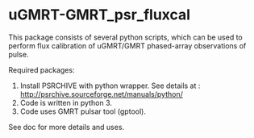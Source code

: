 # uGMRT-GMRT_psr_fluxcal
This package consists of several python scripts, which can be used to perform flux calibration of uGMRT/GMRT phased-array observations of pulse.

Required packages:

1) Install PSRCHIVE with python wrapper. See details at : http://psrchive.sourceforge.net/manuals/python/
2) Code is written in python 3.
3) Code uses GMRT pulsar tool (gptool).

See doc for more details and uses.
